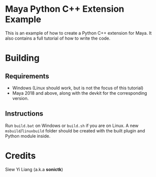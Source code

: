 # Maya Python C++ Extension Example

This is an example of how to create a Python C++ extension for Maya. It also contains 
a full tutorial of how to write the code.


# Building

## Requirements

- Windows (Linux should work, but is not the focus of this tutorial)
- Maya 2018 and above, along with the devkit for the corresponding version.

## Instructions

Run ``build.bat`` on Windows or ``build.sh`` if you are on Linux. A new ``msbuild``/``linuxbuild`` 
folder should be created with the built plugin and Python module inside.


# Credits

Siew Yi Liang (a.k.a **sonictk**)
